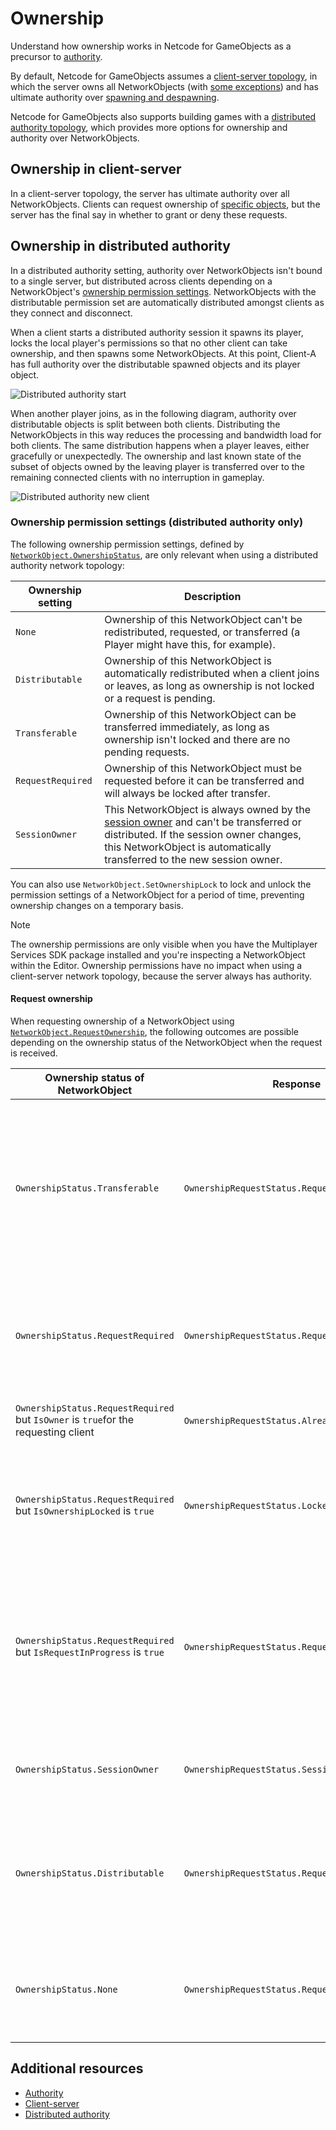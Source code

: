 # Ownership

Understand how ownership works in Netcode for GameObjects as a precursor to [authority](./authority.md).

By default, Netcode for GameObjects assumes a [client-server topology](./client-server.md), in which the server owns all NetworkObjects (with [some exceptions](../components/core/networkobject.md#ownership)) and has ultimate authority over [spawning and despawning](../basics/object-spawning.md).

Netcode for GameObjects also supports building games with a [distributed authority topology](./distributed-authority.md), which provides more options for ownership and authority over NetworkObjects.

## Ownership in client-server

In a client-server topology, the server has ultimate authority over all NetworkObjects. Clients can request ownership of [specific objects](../components/core/networkobject.md#ownership), but the server has the final say in whether to grant or deny these requests.

## Ownership in distributed authority

In a distributed authority setting, authority over NetworkObjects isn't bound to a single server, but distributed across clients depending on a NetworkObject's [ownership permission settings](#ownership-permission-settings-distributed-authority-only). NetworkObjects with the distributable permission set are automatically distributed amongst clients as they connect and disconnect.

When a client starts a distributed authority session it spawns its player, locks the local player's permissions so that no other client can take ownership, and then spawns some NetworkObjects. At this point, Client-A has full authority over the distributable spawned objects and its player object.

![Distributed authority start](../images/distributed-authority-start.jpg)

When another player joins, as in the following diagram, authority over distributable objects is split between both clients. Distributing the NetworkObjects in this way reduces the processing and bandwidth load for both clients. The same distribution happens when a player leaves, either gracefully or unexpectedly. The ownership and last known state of the subset of objects owned by the leaving player is transferred over to the remaining connected clients with no interruption in gameplay.

![Distributed authority new client](../images/distributed-authority-new-client.jpg)

### Ownership permission settings (distributed authority only)

The following ownership permission settings, defined by [`NetworkObject.OwnershipStatus`](https://docs.unity3d.com/Packages/com.unity.netcode.gameobjects@latest?subfolder=/api/Unity.Netcode.NetworkObject.OwnershipStatus.html), are only relevant when using a distributed authority network topology:

| **Ownership setting** | **Description** |
|-------------------|-------------|
| `None` | Ownership of this NetworkObject can't be redistributed, requested, or transferred (a Player might have this, for example). |
| `Distributable` | Ownership of this NetworkObject is automatically redistributed when a client joins or leaves, as long as ownership is not locked or a request is pending. |
| `Transferable` | Ownership of this NetworkObject can be transferred immediately, as long as ownership isn't locked and there are no pending requests. |
| `RequestRequired` | Ownership of this NetworkObject must be requested before it can be transferred and will always be locked after transfer. |
| `SessionOwner` | This NetworkObject is always owned by the [session owner](distributed-authority.md#session-ownership) and can't be transferred or distributed. If the session owner changes, this NetworkObject is automatically transferred to the new session owner. |

You can also use `NetworkObject.SetOwnershipLock` to lock and unlock the permission settings of a NetworkObject for a period of time, preventing ownership changes on a temporary basis.

> [!NOTE]
> The ownership permissions are only visible when you have the Multiplayer Services SDK package installed and you're inspecting a NetworkObject within the Editor. Ownership permissions have no impact when using a client-server network topology, because the server always has authority.

#### Request ownership

When requesting ownership of a NetworkObject using [`NetworkObject.RequestOwnership`](https://docs.unity3d.com/Packages/com.unity.netcode.gameobjects@latest?subfolder=/api/Unity.Netcode.NetworkObject.RequestOwnership.html), the following outcomes are possible depending on the ownership status of the NetworkObject when the request is received.

| **Ownership status of NetworkObject** | **Response** | **Description** |
|--------------------------|--------------|---------------------|
| `OwnershipStatus.Transferable` | `OwnershipRequestStatus.RequestSent` | Ownership is transferred immediately, as long as a request isn't already in progress and the NetworkObject's ownership isn't locked. Ownership isn't locked after the transfer. |
| `OwnershipStatus.RequestRequired` | `OwnershipRequestStatus.RequestSent` | Request granted, as long as a request isn't already in progress and the NetworkObject's ownership isn't locked. |
| `OwnershipStatus.RequestRequired` but `IsOwner` is `true`for the requesting client | `OwnershipRequestStatus.AlreadyOwner` | No action taken. The current client is already the owner. |
| `OwnershipStatus.RequestRequired` but `IsOwnershipLocked` is `true` | `OwnershipRequestStatus.Locked` | Request denied. The current owner has locked ownership which means requests can't be made at this time. |
| `OwnershipStatus.RequestRequired` but `IsRequestInProgress` is `true` | `OwnershipRequestStatus.RequestInProgress` | Request denied. A known request is already in progress. You can scan for ownership changes and try again after a specific period of time or no longer attempt to request ownership. |
| `OwnershipStatus.SessionOwner` | `OwnershipRequestStatus.SessionOwnerOnly` | Request denied. Only the session owner can have ownership of this NetworkObject. |
| `OwnershipStatus.Distributable` | `OwnershipRequestStatus.RequestRequiredNotSet` | Request denied. Distributable NetworkObjects can only have their ownership changed as part of distribution when clients join or leave a session. |
| `OwnershipStatus.None` | `OwnershipRequestStatus.RequestRequiredNotSet` | Request denied. Ownership of this NetworkObject can't be redistributed, requested, or transferred. |

## Additional resources

* [Authority](authority.md)
* [Client-server](client-server.md)
* [Distributed authority](distributed-authority.md)
